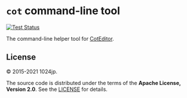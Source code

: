 
`cot` command-line tool
=============================

[![Test Status](https://github.com/coteditor/cot/workflows/Test/badge.svg)](https://github.com/coteditor/cot/actions)

The command-line helper tool for [CotEditor](https://coteditor.com).


License
-----------------------------
© 2015-2021 1024jp.

The source code is distributed under the terms of the __Apache License, Version 2.0__. See the [LICENSE](LICENSE) for details.
